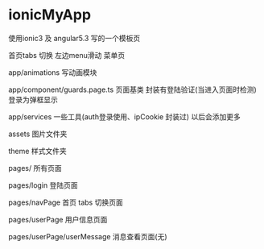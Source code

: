 # ionicMyApp

使用ionic3 及 angular5.3 写的一个模板页

首页tabs 切换  左边menu滑动 菜单页

app/animations                  写动画模块

app/component/guards.page.ts    页面基类 封装有登陆验证(当进入页面时检测)  登录为弹框显示
   
app/services                    一些工具(auth登录使用、ipCookie 封装过) 以后会添加更多
   
assets                          图片文件夹

theme                           样式文件夹

pages/                          所有页面

pages/login                     登陆页面
	 
pages/navPage                   首页 tabs 切换页面
	 
pages/userPage                  用户信息页面
	 
pages/userPage/userMessage      消息查看页面(无)
			  